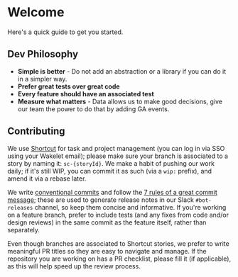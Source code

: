 # Welcome

Here's a quick guide to get you started.

## Dev Philosophy

- **Simple is better** - Do not add an abstraction or a library if you can do it in a simpler way.
- **Prefer great tests over great code**
- **Every feature should have an associated test**
- **Measure what matters** - Data allows us to make good decisions, give our team the power to do that by adding GA events.

## Contributing

We use [Shortcut](https://shortcut.com/) for task and project management (you can log in via SSO using your Wakelet email);
please make sure your branch is associated to a story by naming it: `sc-{storyId}`. We make a habit of pushing our work daily;
if it's still WIP, you can commit it as such (via a `wip:` prefix), and amend it via a rebase later.

We write [conventional commits](https://gist.github.com/joshbuchea/6f47e86d2510bce28f8e7f42ae84c716) and follow the
[7 rules of a great commit message](https://cbea.ms/git-commit/#seven-rules); these are used to generate release notes
in our Slack `#bot-releases` channel, so keep them concise and informative. If you're working on a feature branch, prefer
to include tests (and any fixes from code and/or design reviews) in the same commit as the feature itself, rather than
separately.

Even though branches are associated to Shortcut stories, we prefer to write meaningful PR titles so they are easy to navigate
and manage. If the repository you are working on has a PR checklist, please fill it (if applicable), as this will help speed
up the review process.
